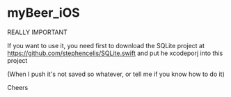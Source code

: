 # myBeer_iOS

REALLY IMPORTANT

If you want to use it, you need first to download the SQLite project at https://github.com/stephencelis/SQLite.swift and put he xcodeporj into this project

(When I push it's not saved so whatever, or tell me if you know how to do it)

Cheers
